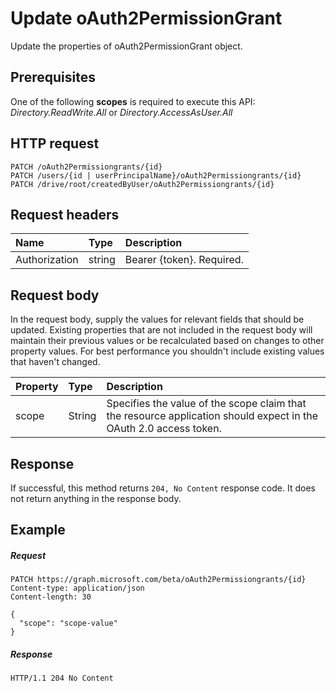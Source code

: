 # Update oAuth2PermissionGrant

Update the properties of oAuth2PermissionGrant object.

## Prerequisites

One of the following **scopes** is required to execute this API: *Directory.ReadWrite.All* or *Directory.AccessAsUser.All*

## HTTP request
<!-- { "blockType": "ignored" } -->
```http
PATCH /oAuth2Permissiongrants/{id}
PATCH /users/{id | userPrincipalName}/oAuth2Permissiongrants/{id}
PATCH /drive/root/createdByUser/oAuth2Permissiongrants/{id}
```
## Request headers
| Name       | Type | Description|
|:-----------|:------|:----------|
| Authorization  | string  | Bearer {token}. Required. |

## Request body
In the request body, supply the values for relevant fields that should be updated. Existing properties that are not included in the request body will maintain their previous values or be recalculated based on changes to other property values. For best performance you shouldn't include existing values that haven't changed.

| Property	   | Type	|Description|
|:---------------|:--------|:----------|
|scope|String| Specifies the value of the scope claim that the resource application should expect in the OAuth 2.0 access token. |

## Response
If successful, this method returns `204, No Content` response code. It does not return anything in the response body.

## Example
##### Request

<!-- {
  "blockType": "request",
  "name": "update_oAuth2Permissiongrant"
}-->
```http
PATCH https://graph.microsoft.com/beta/oAuth2Permissiongrants/{id}
Content-type: application/json
Content-length: 30

{
  "scope": "scope-value"
}
```
##### Response
 
```http
HTTP/1.1 204 No Content
```

<!-- uuid: 8fcb5dbc-d5aa-4681-8e31-b001d5168d79
2015-10-25 14:57:30 UTC -->
<!-- {
  "type": "#page.annotation",
  "description": "Update oAuth2Permissiongrant",
  "keywords": "",
  "section": "documentation",
  "tocPath": ""
}-->